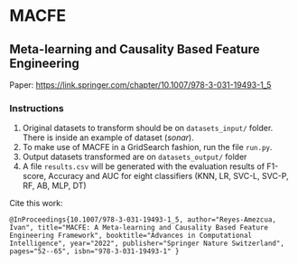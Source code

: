 # MACFE
## Meta-learning and Causality Based Feature Engineering

Paper: https://link.springer.com/chapter/10.1007/978-3-031-19493-1_5

### Instructions
1. Original datasets to transform should be on `datasets_input/` folder. There is inside an example of dataset (*sonar*).
2. To make use of MACFE in a GridSearch fashion, run the file `run.py`.
3. Output datasets transformed are on `datasets_output/` folder
4. A file `results.csv` will be generated with the evaluation results of F1-score, Accuracy and AUC for eight classifiers (KNN, LR, SVC-L, SVC-P, RF, AB, MLP, DT)


Cite this work:

`
@InProceedings{10.1007/978-3-031-19493-1_5,
author="Reyes-Amezcua, Ivan",
title="MACFE: A Meta-learning and Causality Based Feature Engineering Framework",
booktitle="Advances in Computational Intelligence",
year="2022",
publisher="Springer Nature Switzerland",
pages="52--65",
isbn="978-3-031-19493-1"
}
`

